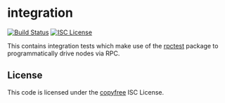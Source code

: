 integration
===========

[![Build Status](http://img.shields.io/travis/btcsuite/btcd.svg)](https://travis-ci.org/btcsuite/btcd)
[![ISC License](http://img.shields.io/badge/license-ISC-blue.svg)](http://copyfree.org)

This contains integration tests which make use of the
[rpctest](https://github.com/btcsuite/btcd/tree/master/integration/rpctest)
package to programmatically drive nodes via RPC.

## License

This code is licensed under the [copyfree](http://copyfree.org) ISC License.
